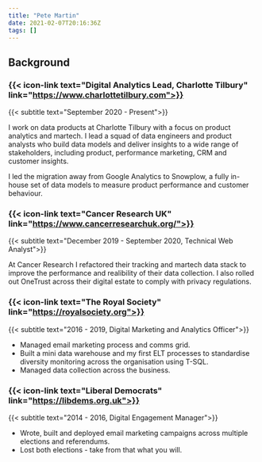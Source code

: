 ```yaml
---
title: "Pete Martin"
date: 2021-02-07T20:16:36Z
tags: []
---
```


## Background

### {{< icon-link text="Digital Analytics Lead, Charlotte Tilbury" link="https://www.charlottetilbury.com">}}

{{< subtitle text="September 2020 - Present">}}

I work on data products at Charlotte Tilbury with a focus on product analytics and martech. I lead a squad of data engineers and product analysts who build data models and deliver insights to a wide range of stakeholders, including product, performance marketing, CRM and customer insights.

I led the migration away from Google Analytics to Snowplow, a fully in-house set of data models to measure product performance and customer behaviour.

### {{< icon-link text="Cancer Research UK" link="https://www.cancerresearchuk.org/">}}

{{< subtitle text="December 2019 - September 2020, Technical Web Analyst">}}

At Cancer Research I refactored their tracking and martech data stack to improve the performance and realibility of their data collection. I also rolled out OneTrust across their digital estate to comply with privacy regulations.

### {{< icon-link text="The Royal Society" link="https://royalsociety.org">}}

{{< subtitle text="2016 - 2019, Digital Marketing and Analytics Officer">}}

* Managed email marketing process and comms grid.
* Built a mini data warehouse and my first ELT processes to standardise diversity monitoring across the organisation using T-SQL.
* Managed data collection across the business.

### {{< icon-link text="Liberal Democrats" link="https://libdems.org.uk">}}

{{< subtitle text="2014 - 2016, Digital Engagement Manager">}}

* Wrote, built and deployed email marketing campaigns across multiple elections and referendums. 
* Lost both elections - take from that what you will.
